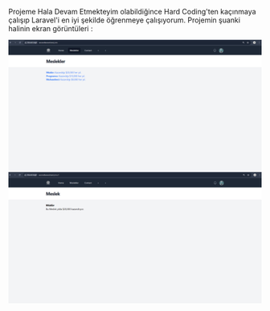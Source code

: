 Projeme Hala Devam Etmekteyim olabildiğince Hard Coding'ten kaçınmaya çalışıp Laravel'i en iyi şekilde öğrenmeye çalışıyorum. Projemin şuanki halinin ekran görüntüleri : 

![Uygulama Ekran Görüntüsü](public/images/firstss.png)
![Uygulama Ekran Görüntüsü](public/images/secondss.png)

